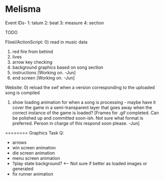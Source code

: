 Melisma
=======
Event IDs-
1: tatum
2: beat
3: measure
4: section


TODO

Flixel/ActionScript:
0) read in music data
1) red fire from behind
2) lives
3) arrow key checking
4) background graphics based on song section
5) instructions [Working on. -Jun]
6) end screen [Working on. -Jun]

Website:
0) reload the swf when a version corresponding to the uploaded song is compiled
1) show loading animation for when a song is processing - maybe have it cover the game in a semi-transparent layer that goes away when the correct instance of the game is loaded? [Frames for .gif completed. Can be polished up and committed soon-ish. Not sure what format is preferred. Person in charge of this respond soon please. -Jun]
  

  
========
Graphics Task Q:
- arrows
- win screen animation
- die screen animation 
- menu screen animation
- ?play state background? <-- Not sure if better as loaded images or generated
- fix runner animation